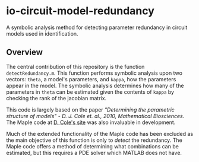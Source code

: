 # io-circuit-model-redundancy
A symbolic analysis method for detecting parameter redundancy in circuit models used in identification.

## Overview

The central contribution of this repository is the function `detectRedundancy.m`. This function performs symbolic analysis upon two vectors: `theta`, a model's parameters, and `kappa`, how the parameters appear in the model. The symbolic analysis determines how many of the parameters in `theta` can be estimated given the contents of `kappa` by checking the rank of the jacobian matrix.

This code is largely based on the paper *"Determining the parametric structure of models" - D. J. Cole et. al.,
2010, Mathematical Biosciences*. The Maple code at [D. Cole's site](https://www.kent.ac.uk/smsas/personal/djc24/index.htm) was also invaluable in development.

Much of the extended functionality of the Maple code has been excluded as the main objective of this function is only to *detect* the redundancy. The Maple code offers a method of determining what combinations can be estimated, but this requires a PDE solver which MATLAB does not have.

